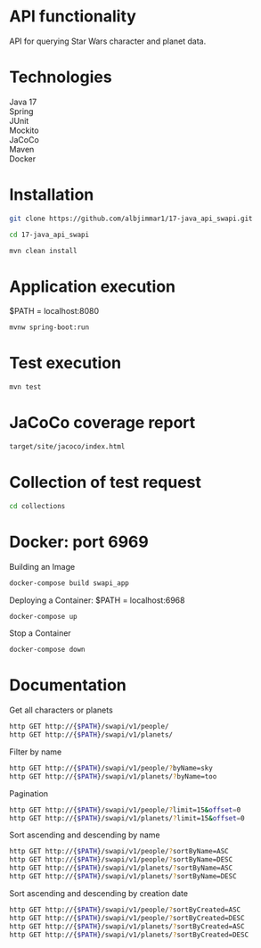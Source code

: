 # API functionality

API for querying Star Wars character and planet data.<br>

# Technologies

Java 17<br>
Spring<br>
JUnit<br>
Mockito<br>
JaCoCo<br>
Maven<br>
Docker<br>

# Installation

```sh
git clone https://github.com/albjimmar1/17-java_api_swapi.git
```
```sh
cd 17-java_api_swapi
```
```sh
mvn clean install
```

# Application execution
$PATH = localhost:8080
```sh
mvnw spring-boot:run
```

# Test execution

```sh
mvn test
```

# JaCoCo coverage report

```sh
target/site/jacoco/index.html
```

# Collection of test request

```sh
cd collections
```

# Docker: port 6969

Building an Image
```sh
docker-compose build swapi_app
```
Deploying a Container: $PATH = localhost:6968
```sh
docker-compose up
```

Stop a Container
```sh
docker-compose down
```

# Documentation

Get all characters or planets<br>
```sh
http GET http://{$PATH}/swapi/v1/people/
http GET http://{$PATH}/swapi/v1/planets/
```
Filter by name<br>
```sh
http GET http://{$PATH}/swapi/v1/people/?byName=sky
http GET http://{$PATH}/swapi/v1/planets/?byName=too
```
Pagination<br>
```sh
http GET http://{$PATH}/swapi/v1/people/?limit=15&offset=0
http GET http://{$PATH}/swapi/v1/planets/?limit=15&offset=0
```
Sort ascending and descending by name<br>
```sh
http GET http://{$PATH}/swapi/v1/people/?sortByName=ASC
http GET http://{$PATH}/swapi/v1/people/?sortByName=DESC
http GET http://{$PATH}/swapi/v1/planets/?sortByName=ASC
http GET http://{$PATH}/swapi/v1/planets/?sortByName=DESC
```
Sort ascending and descending by creation date<br>
```sh
http GET http://{$PATH}/swapi/v1/people/?sortByCreated=ASC
http GET http://{$PATH}/swapi/v1/people/?sortByCreated=DESC
http GET http://{$PATH}/swapi/v1/planets/?sortByCreated=ASC
http GET http://{$PATH}/swapi/v1/planets/?sortByCreated=DESC
```